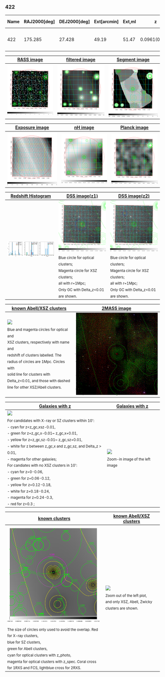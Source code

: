 <div STYLE="page-break-after: always;"></div>

### 422

|Name|RAJ2000[deg]|DEJ2000[deg] |Ext[arcmin]| Ext,ml | z | z_src| C|GC(XSZ,Delta_z<0.01)| GC(OPT,Delta_z<0.01)|GC| R_sig[arcmin] | R500[arcmin] | R500[Mpc]| CRsig[c/s] | CR500[c/s] |L500[1E44 erg/s]|F500[1E-12 erg/s/cm^2]| M500[1E14 Msun]|Tx[keV]|Cnt_sig|Beta|Rc[arcmin]|Comment|Alias|
|---|---|---|---|---|---|------|---|--------|---------|----------|---|---|---|---|---|---|---|---|---|---|---|---|---|---|
|422| 175.285| 27.428| 49.19| 51.47| 0.0961(0.005)| z1, z_opt| S| -| N| C, F20, N, W| 32.106| 7.996| 0.854| 0.198(0.065)| 0.176(0.058)| 0.789(0.632)| 3.388(2.713)| 1.94(0.78)| 3.32(0.85)| 221.0| 0.508(-0.006+0.014)| 4.174(-0.371+0.297)| -| t695|

|[RASS image](../image/422/422_img.pdf)|[filtered image](../image/422/422_fil.pdf)|[Segment image](../image/422/422_seg.pdf)|
|-------------------|--------------------|-------------------|
| <img src="../image/422/422_img.png" width="300">  | <img src="../image/422/422_fil.png" width="300">   | <img src="../image/422/422_seg.png" width="300">  |

|[Exposure image](../image/422/422_mex.pdf)| [nH image](../image/422/422_nh.pdf)| [Planck image](../image/422/422_p.pdf)|
|-------------------|--------------------|-------------------|
|<img src="../image/422/422_mex.png" width="300">   | <img src="../image/422/422_nh.png" width="300">    | <img src="../image/422/422_p.png" width="300"> |

|[Redshift Histogram](../image/422/422_zg.pdf) | [DSS image(z1)](../image/422/422_dss_z1.pdf)      |  [DSS image(z2)](../image/422/422_dss_z2.pdf)    |
|-------------------|--------------------|-------------------|
|<img src="../image/422/422_zg.png" width="300"> |<img src="../image/422/422_dss_z1.png" width="300"> <sub><br>Blue circle for optical clusters; <br>Magenta circle for XSZ clusters; <br>all with r=1Mpc; <br>Only GC with Delta_z<0.01 are shown. </sub>| <img src="../image/422/422_dss_z2.png" width="300"><sub><br>Blue circle for optical clusters; <br>Magenta circle for XSZ clusters; <br>all with r=1Mpc; <br>Only GC with Delta_z<0.01 are shown. </sub> |

|[known Abell/XSZ clusters](../image/422/422_m.pdf) | [2MASS image](../image/422/422_2mass.pdf)      |
|-------------------|-------------------|
|<img src=../image/422/422_m.png width="300"> <br><sub>Blue and magenta circles for optical and <br>XSZ clusters, respectively with name and <br>redshift of clusters labelled. The <br>radius of circles are 1Mpc. Circles with <br>solid line for clusters with <br>Delta_z<0.01, and those with dashed <br>line for other XSZ/Abell clusters.        </sub>|<img src="../image/422/422_2mass.png" width="300">  |

|[Galaxies with z](../image/422/422_opt_ned.pdf) |[Galaxies with z](../image/422/422_opt_ned_zoom.pdf) |
|-------------------|-------------------|
| <img src=../image/422/422_opt_ned.png width="300"> <br><sub> For candidates with X-ray or SZ clusters within 10': <br> - cyan for z<z_gc,xsz-0.01, <br> - green for z=z_gc,x-0.01~ z_gc,x+0.01, <br> - yellow for z=z_gc,sz-0.01~ z_gc,sz+0.01, <br> - white for z between z_gc,x and z_gc,sz, and Delta_z > 0.01, <br> - magenta for other galaxies; <br>For candiates with no XSZ clusters in 10': <br> - cyan for z=0-0.06, <br> - green for z=0.06-0.12, <br> - yellow for z=0.12-0.18, <br> - white for z=0.18-0.24, <br> - magenta for z=0.24-0.3, <br> - red for z>0.3 ;  </sub>|<img src=../image/422/422_opt_ned_zoom.png width="300">  <br><sub> Zoom-in image of the left image</sub>|

|[known clusters](../image/422/422_gc.pdf) |[known Abell/XSZ clusters](../image/422/422_gc_large.pdf) |
|-------------------|-------------------|
| <img src=../image/422/422_gc.png width="300"> <br><sub> The size of circles only used to avoid the overlap. Red for X-ray clusters, <br> blue for SZ clusters, <br> green for Abell clusters, <br> cyan for optical clusters with z_photo, <br> magenta for optical clusters with z_spec. Coral cross for 1RXS and FCS, lightblue cross for 2RXS. </sub>|<img src=../image/422/422_gc_large.png width="300"> <br><sub> Zoom out of the left plot, <br> and only XSZ, Abell, Zwicky clusters are shown. </sub> |



